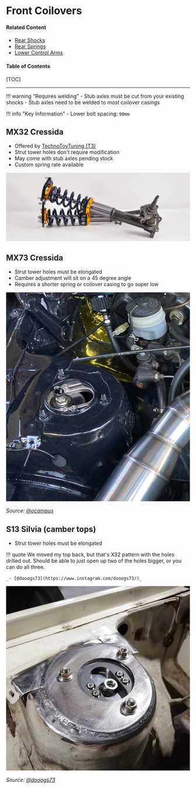 # Front Coilovers

#### Related Content

- [Rear Shocks](rear-shocks.md)
- [Rear Springs](rear-springs.md)
- [Lower Control Arms](lower-control-arms.md)

#### Table of Contents

[TOC]

---

!!! warning "Requires welding"
    - Stub axles must be cut from your existing shocks
    - Stub axles need to be welded to _most_ coilover casings

!!! info "Key Information"
    - Lower bolt spacing: `90mm`

##  MX32 Cressida

- Offered by [TechnoToyTuning (T3)](https://technotoytuning.com/toyota/mx32/front-coilover-conversion-mx32-cressida)
- Strut tower holes don't require modification
- May come with stub axles pending stock
- Custom spring rate available

![TechnoToyTuning front coilovers on MX32 Cressida](./img/suspension-front-coilovers-t3-techno-toy-tuning.jpg)

## MX73 Cressida

- Strut tower holes must be elongated
- Camber adjustment will sit on a 45 degree angle
- Requires a shorter spring or coilover casing to go super low

![MX73 Cressida front coilovers on MX32 Cressida](./img/suspension-front-coilovers-mx73.jpg)

_Source: [@ocampus](https://www.instagram.com/ocampus/)_

## S13 Silvia (camber tops)

- Strut tower holes must be elongated

!!! quote
    We moved my top back, but that's X32 pattern with the holes drilled out. Should be able to just open up two of the holes bigger, or you can do all three.

    _- [@dooogs73](https://www.instagram.com/dooogs73/)_

![S13 Silvia front camber tops on MX32 Cressida](./img/suspension-front-coilovers-s13.jpg)

_Source: [@dooogs73](https://www.instagram.com/dooogs73/)_
